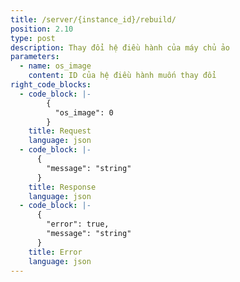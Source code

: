 ```yaml
---
title: /server/{instance_id}/rebuild/
position: 2.10
type: post
description: Thay đổi hệ điều hành của máy chủ ảo
parameters:
  - name: os_image
    content: ID của hệ điều hành muốn thay đổi
right_code_blocks:
  - code_block: |-
        {
          "os_image": 0
        }
    title: Request
    language: json
  - code_block: |-
      {
        "message": "string"
      }
    title: Response
    language: json
  - code_block: |-
      {
        "error": true,
        "message": "string"
      }
    title: Error
    language: json
---
```

